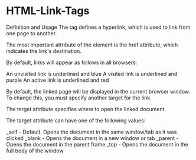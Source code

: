 # HTML-Link-Tags

Definition and Usage
The <a> tag defines a hyperlink, which is used to link from one page to another.

The most important attribute of the <a> element is the href attribute, which indicates the link's destination.

By default, links will appear as follows in all browsers:

An unvisited link is underlined and blue
A visited link is underlined and purple
An active link is underlined and red

By default, the linked page will be displayed in the current browser window. To change this, you must specify another target for the link.

The target attribute specifies where to open the linked document.

The target attribute can have one of the following values:

_self - Default. Opens the document in the same window/tab as it was clicked
_blank - Opens the document in a new window or tab
_parent - Opens the document in the parent frame
_top - Opens the document in the full body of the window

